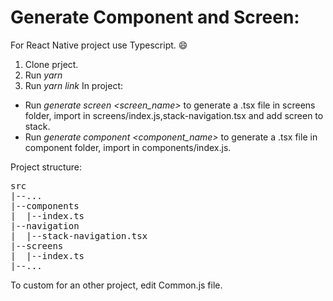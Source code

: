 # Generate Component and Screen:
For React Native project use Typescript. :smile:
1. Clone prject.
2. Run _yarn_
3. Run _yarn link_
In project:
- Run _generate screen <screen_name>_ to generate a .tsx file in screens folder, import in screens/index.js,stack-navigation.tsx and add screen to stack.
- Run _generate component <component_name>_ to generate a .tsx file in component folder, import in components/index.js.

Project structure:
<pre>
src
|--...
|--components
|  |--index.ts
|--navigation
|  |--stack-navigation.tsx
|--screens
|  |--index.ts
|--...
</pre>

To custom for an other project, edit Common.js file.
